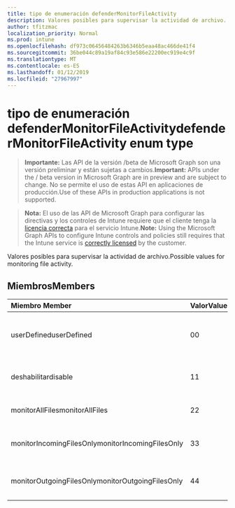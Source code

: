 ```yaml
---
title: tipo de enumeración defenderMonitorFileActivity
description: Valores posibles para supervisar la actividad de archivo.
author: tfitzmac
localization_priority: Normal
ms.prod: intune
ms.openlocfilehash: df973c06456484263b6346b5eaa48ac466de41f4
ms.sourcegitcommit: 36be044c89a19af84c93e586e22200ec919e4c9f
ms.translationtype: MT
ms.contentlocale: es-ES
ms.lasthandoff: 01/12/2019
ms.locfileid: "27967997"
---
```

# <a name="defendermonitorfileactivity-enum-type"></a><span data-ttu-id="6d4a6-103">tipo de enumeración defenderMonitorFileActivity</span><span class="sxs-lookup"><span data-stu-id="6d4a6-103">defenderMonitorFileActivity enum type</span></span>

> <span data-ttu-id="6d4a6-104">**Importante:** Las API de la versión /beta de Microsoft Graph son una versión preliminar y están sujetas a cambios.</span><span class="sxs-lookup"><span data-stu-id="6d4a6-104">**Important:** APIs under the / beta version in Microsoft Graph are in preview and are subject to change.</span></span> <span data-ttu-id="6d4a6-105">No se permite el uso de estas API en aplicaciones de producción.</span><span class="sxs-lookup"><span data-stu-id="6d4a6-105">Use of these APIs in production applications is not supported.</span></span>

> <span data-ttu-id="6d4a6-106">**Nota:** El uso de las API de Microsoft Graph para configurar las directivas y los controles de Intune requiere que el cliente tenga la [licencia correcta](https://go.microsoft.com/fwlink/?linkid=839381) para el servicio Intune.</span><span class="sxs-lookup"><span data-stu-id="6d4a6-106">**Note:** Using the Microsoft Graph APIs to configure Intune controls and policies still requires that the Intune service is [correctly licensed](https://go.microsoft.com/fwlink/?linkid=839381) by the customer.</span></span>

<span data-ttu-id="6d4a6-107">Valores posibles para supervisar la actividad de archivo.</span><span class="sxs-lookup"><span data-stu-id="6d4a6-107">Possible values for monitoring file activity.</span></span>
## <a name="members"></a><span data-ttu-id="6d4a6-108">Miembros</span><span class="sxs-lookup"><span data-stu-id="6d4a6-108">Members</span></span>
|<span data-ttu-id="6d4a6-109">Miembro	</span><span class="sxs-lookup"><span data-stu-id="6d4a6-109">Member</span></span>|<span data-ttu-id="6d4a6-110">Valor</span><span class="sxs-lookup"><span data-stu-id="6d4a6-110">Value</span></span>|<span data-ttu-id="6d4a6-111">Descripción</span><span class="sxs-lookup"><span data-stu-id="6d4a6-111">Description</span></span>|
|:---|:---|:---|
|<span data-ttu-id="6d4a6-112">userDefined</span><span class="sxs-lookup"><span data-stu-id="6d4a6-112">userDefined</span></span>|<span data-ttu-id="6d4a6-113">0</span><span class="sxs-lookup"><span data-stu-id="6d4a6-113">0</span></span>|<span data-ttu-id="6d4a6-114">Definido por el usuario, valor predeterminado, sin intención.</span><span class="sxs-lookup"><span data-stu-id="6d4a6-114">User Defined, default value, no intent.</span></span>|
|<span data-ttu-id="6d4a6-115">deshabilitar</span><span class="sxs-lookup"><span data-stu-id="6d4a6-115">disable</span></span>|<span data-ttu-id="6d4a6-116">1</span><span class="sxs-lookup"><span data-stu-id="6d4a6-116">1</span></span>|<span data-ttu-id="6d4a6-117">Deshabilitar supervisar la actividad de archivo.</span><span class="sxs-lookup"><span data-stu-id="6d4a6-117">Disable monitoring file activity.</span></span>|
|<span data-ttu-id="6d4a6-118">monitorAllFiles</span><span class="sxs-lookup"><span data-stu-id="6d4a6-118">monitorAllFiles</span></span>|<span data-ttu-id="6d4a6-119">2</span><span class="sxs-lookup"><span data-stu-id="6d4a6-119">2</span></span>|<span data-ttu-id="6d4a6-120">Supervisar todos los archivos.</span><span class="sxs-lookup"><span data-stu-id="6d4a6-120">Monitor all files.</span></span>|
|<span data-ttu-id="6d4a6-121">monitorIncomingFilesOnly</span><span class="sxs-lookup"><span data-stu-id="6d4a6-121">monitorIncomingFilesOnly</span></span>|<span data-ttu-id="6d4a6-122">3</span><span class="sxs-lookup"><span data-stu-id="6d4a6-122">3</span></span>| <span data-ttu-id="6d4a6-123">Supervisar sólo los archivos entrantes.</span><span class="sxs-lookup"><span data-stu-id="6d4a6-123">Monitor incoming files only.</span></span>|
|<span data-ttu-id="6d4a6-124">monitorOutgoingFilesOnly</span><span class="sxs-lookup"><span data-stu-id="6d4a6-124">monitorOutgoingFilesOnly</span></span>|<span data-ttu-id="6d4a6-125">4</span><span class="sxs-lookup"><span data-stu-id="6d4a6-125">4</span></span>|<span data-ttu-id="6d4a6-126">Supervisar sólo los archivos de salida.</span><span class="sxs-lookup"><span data-stu-id="6d4a6-126">Monitor outgoing files only.</span></span>|





